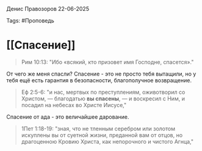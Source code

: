 Денис Правозоров
22-06-2025

Tags: #Проповедь
# [[Спасение]]

> Рим 10:13: "Ибо «всякий, кто призовет имя Господне, спасется»."

От чего же меня спасли? Спасение - это не просто тебя вытащили, но у тебя ещё есть гарантия в безопасности, благополучное возвращение.

> Еф 2:5-6: "и нас, мертвых по преступлениям, оживотворил со Христом, — благодатью **вы спасены**, — и воскресил с Ним, и посадил на небесах во Христе Иисусе,"

Спасение от ада - это величайшее дарование.

> 1Пет 1:18-19: "зная, что не тленным серебром или золотом искуплены вы от суетной жизни, преданной вам от отцов, но драгоценною Кровию Христа, как непорочного и чистого Агнца,"